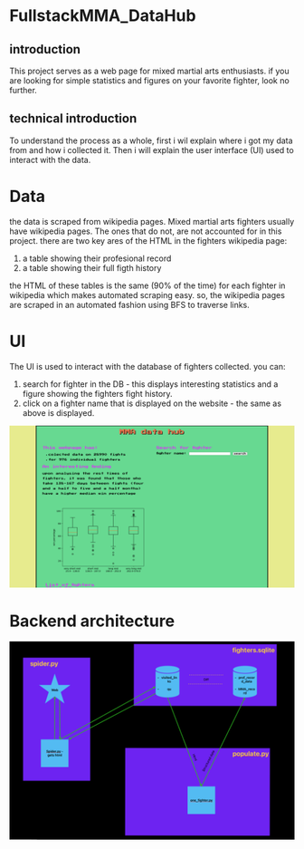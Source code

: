 # FullstackMMA_DataHub
## introduction
This project serves as a web page for mixed martial arts enthusiasts. if you are looking for simple statistics and figures on your favorite fighter, look no further.

## technical introduction
To understand the process as a whole, first i wil explain where i got my data from and how i collected it. Then i will explain the user interface (UI) used to interact with the data.

# Data
the data is scraped from wikipedia pages. Mixed martial arts fighters usually have wikipedia pages. The ones that do not, are not accounted for in this project. 
there are two key ares of the HTML in the fighters wikipedia page:
1) a table showing their profesional record
2) a table showing their full figth history

the HTML of these tables is the same (90% of the time) for each fighter in wikipedia which makes automated scraping easy.
so, the wikipedia pages are scraped in an automated fashion using BFS to traverse links.

# UI
The UI is used to interact with the database of fighters collected.
you can:
1) search for fighter in the DB - this displays interesting statistics and a figure showing the fighters fight history.
2) click on a fighter name that is displayed on the website - the same as above is displayed.

![Alt text](frontend/images/project-1R1.png)

# Backend architecture
![Alt_text](frontend/images/back-arch.png)
